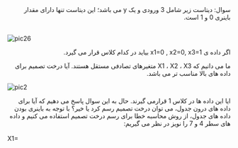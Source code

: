 <div dir="rtl">
سوال: دیتاست زیر شامل 3 ورودی و یک y می باشد؛ این دیتاست تنها دارای مقدار باینری 0 و 1 است.
</div>
<br/>  

![pic26](https://github.com/semnan-university-ai/machine-learning-class/blob/main/excersiecs/Homayontoosy/26/1.jpg)

<div dir="rtl">
اگر داده ی x1=0 , x2=0, x3=1 بیاید در کدام کلاس قرار می گیرد.
<br/>  
  
ما می دانیم که X1 ، X2 ، X3 متغیرهای تصادفی مستقل هستند. آیا درخت تصمیم برای داده های بالا مناسب تر می باشد.
</div>  


![pic2](https://github.com/semnan-university-ai/machine-learning-class/blob/main/excersiecs/Homayontoosy/26/2.jpg)
<div dir="rtl">
ایا این داده ها در کلاس 1 قرارمی گیرند.
حال به این سوال پاسخ می دهیم که آیا برای داده های درون جدول، می توان درخت تصمیم رسم کرد یا خیر؟
با توجه به باینری بودن داده های جدول، از روش محاسبه خطا برای رسم درخت تصمیم استفاده می کنیم و داده های سطر 4 و 7 را نویز در نظر می گیریم:
</div>
<br/>
X1=
<br/>
